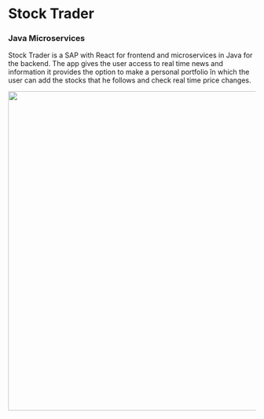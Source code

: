 # Stock Trader
### Java Microservices

Stock Trader is a SAP with React for frontend and microservices in Java for the backend. The app gives the user access to real time news and information it provides the option to make a personal portfolio în which the user can add the stocks that he follows and check real time price changes.

<img src='https://github.com/Cezar04/ReactTestHotelWebsite/blob/main/Design%20f%C4%83r%C4%83%20titlu%20(3).gif' width='650' />
